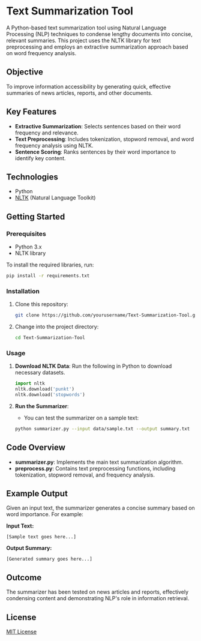 
# Text Summarization Tool

A Python-based text summarization tool using Natural Language Processing (NLP) techniques to condense lengthy documents into concise, relevant summaries. This project uses the NLTK library for text preprocessing and employs an extractive summarization approach based on word frequency analysis.

## Objective
To improve information accessibility by generating quick, effective summaries of news articles, reports, and other documents.

## Key Features
- **Extractive Summarization**: Selects sentences based on their word frequency and relevance.
- **Text Preprocessing**: Includes tokenization, stopword removal, and word frequency analysis using NLTK.
- **Sentence Scoring**: Ranks sentences by their word importance to identify key content.

## Technologies
- Python
- [NLTK](https://www.nltk.org/) (Natural Language Toolkit)

## Getting Started

### Prerequisites
- Python 3.x
- NLTK library

To install the required libraries, run:
```bash
pip install -r requirements.txt
```

### Installation
1. Clone this repository:
    ```bash
    git clone https://github.com/yourusername/Text-Summarization-Tool.git
    ```
2. Change into the project directory:
    ```bash
    cd Text-Summarization-Tool
    ```

### Usage

1. **Download NLTK Data**: Run the following in Python to download necessary datasets.
    ```python
    import nltk
    nltk.download('punkt')
    nltk.download('stopwords')
    ```

2. **Run the Summarizer**:
    - You can test the summarizer on a sample text:
    ```bash
    python summarizer.py --input data/sample.txt --output summary.txt
    ```

## Code Overview

- **summarizer.py**: Implements the main text summarization algorithm.
- **preprocess.py**: Contains text preprocessing functions, including tokenization, stopword removal, and frequency analysis.

## Example Output

Given an input text, the summarizer generates a concise summary based on word importance. For example:

**Input Text:**
```
[Sample text goes here...]
```

**Output Summary:**
```
[Generated summary goes here...]
```

## Outcome
The summarizer has been tested on news articles and reports, effectively condensing content and demonstrating NLP's role in information retrieval.

## License
[MIT License](LICENSE)
